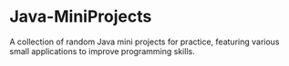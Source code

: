 # Java-MiniProjects
A collection of random Java mini projects for practice, featuring various small applications to improve programming skills.
